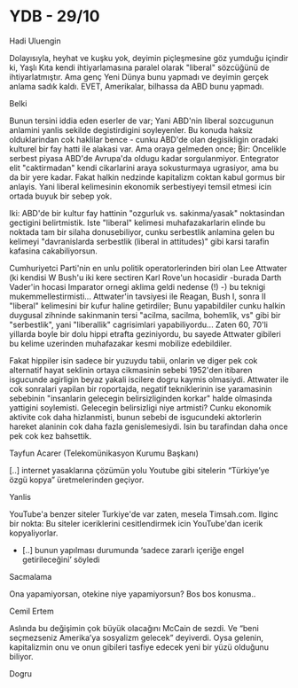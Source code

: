 # YDB - 29/10

Hadi Uluengin

Dolayısıyla, heyhat ve kuşku yok, deyimin piçleşmesine göz yumduğu içindir ki, Yaşlı Kıta kendi ihtiyarlamasına paralel olarak "liberal" sözcüğünü de ihtiyarlatmıştır. Ama genç Yeni Dünya bunu yapmadı ve deyimin gerçek anlama sadık kaldı. EVET, Amerikalar, bilhassa da ABD bunu yapmadı.

Belki

Bunun tersini iddia eden eserler de var; Yani ABD'nin liberal sozcugunun anlamini yanlis sekilde degistirdigini soyleyenler. Bu konuda haksiz olduklarindan cok haklilar bence - cunku ABD'de olan degisikligin oradaki kulturel bir fay hatti ile alakasi var. Ama oraya gelmeden once; Bir: Oncelikle serbest piyasa ABD'de Avrupa'da oldugu kadar sorgulanmiyor. Entegrator elit "caktirmadan" kendi cikarlarini araya sokusturmaya ugrasiyor, ama bu da bir yere kadar. Fakat halkin nedzinde kapitalizm coktan kabul gormus bir anlayis. Yani liberal kelimesinin ekonomik serbestiyeyi temsil etmesi icin ortada buyuk bir sebep yok.

Iki: ABD'de bir kultur fay hattinin "ozgurluk vs. sakinma/yasak" noktasindan gectigini belirtmistik. Iste "liberal" kelimesi muhafazakarlarin elinde bu noktada tam bir silaha donusebiliyor, cunku serbestlik anlamina gelen bu kelimeyi "davranislarda serbestlik (liberal in attitudes)" gibi karsi tarafin kafasina cakabiliyorsun.

Cumhuriyetci Parti'nin en unlu politik operatorlerinden biri olan Lee Attwater (ki kendisi W Bush'u iki kere sectiren Karl Rove'un hocasidir -burada Darth Vader'in hocasi Imparator ornegi aklima geldi nedense (!) -) bu teknigi mukemmellestirmisti... Attwater'in tavsiyesi ile Reagan, Bush I, sonra II "liberal" kelimesini bir kufur haline getirdiler; Bunu yapabildiler cunku halkin duygusal zihninde sakinmanin tersi "acilma, sacilma, bohemlik, vs" gibi bir "serbestlik", yani "liberallik" cagrisimlari yapabiliyordu... Zaten 60, 70'li yillarda boyle bir dolu hippi etrafta geziniyordu, bu sayede Attwater gibileri bu kelime uzerinden muhafazakar kesmi mobilize edebildiler.

Fakat hippiler isin sadece bir yuzuydu tabii, onlarin ve diger pek cok alternatif hayat seklinin ortaya cikmasinin sebebi 1952'den itibaren isgucunde agirligin beyaz yakali iscilere dogru kaymis olmasiydi. Attwater ile cok sonralari yapilan bir roportajda, negatif tekniklerinin ise yaramasinin sebebinin "insanlarin gelecegin belirsizliginden korkar" halde olmasinda yattigini soylemisti. Gelecegin belirsizligi niye artmisti? Cunku ekonomik aktivite cok daha hizlanmisti, bunun sebebi de isgucundeki aktorlerin hareket alaninin cok daha fazla genislemesiydi. Isin bu tarafindan daha once pek cok kez bahsettik.

Tayfun Acarer (Telekomünikasyon Kurumu Başkanı)

[..] internet yasaklarına çözümün yolu Youtube gibi sitelerin “Türkiye’ye özgü kopya” üretmelerinden geçiyor.

Yanlis

YouTube'a benzer siteler Turkiye'de var zaten, mesela Timsah.com. Ilginc bir nokta: Bu siteler iceriklerini cesitlendirmek icin YouTube'dan icerik kopyaliyorlar.

* [..] bunun yapılması durumunda ‘sadece zararlı içeriğe engel getirileceğini’ söyledi

Sacmalama

Ona yapamiyorsan, otekine niye yapamiyorsun? Bos bos konusma..

Cemil Ertem

Aslında bu değişimin çok büyük olacağını McCain de sezdi. Ve “beni seçmezseniz Amerika’ya sosyalizm gelecek” deyiverdi. Oysa gelenin, kapitalizmin onu ve onun gibileri tasfiye edecek yeni bir yüzü olduğunu biliyor.

Dogru
